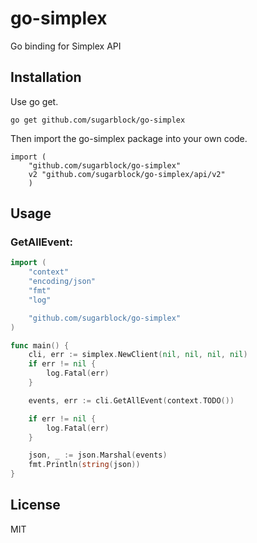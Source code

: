 # go-simplex
Go binding for Simplex API 

## Installation

Use go get.

	go get github.com/sugarblock/go-simplex

Then import the go-simplex package into your own code.

	import (
        "github.com/sugarblock/go-simplex"
	    v2 "github.com/sugarblock/go-simplex/api/v2"
        )

## Usage

### GetAllEvent:

```go
import (
	"context"
	"encoding/json"
	"fmt"
	"log"

	"github.com/sugarblock/go-simplex"
)

func main() {
	cli, err := simplex.NewClient(nil, nil, nil, nil)
	if err != nil {
		log.Fatal(err)
	}

	events, err := cli.GetAllEvent(context.TODO())

	if err != nil {
		log.Fatal(err)
	}

	json, _ := json.Marshal(events)
	fmt.Println(string(json))
}
```

## License

MIT